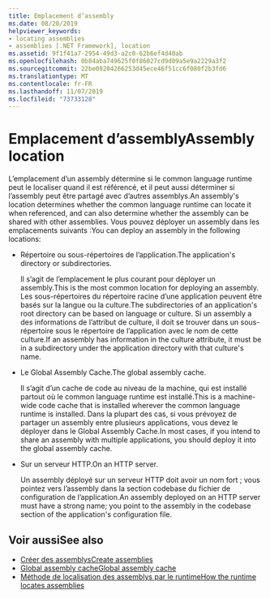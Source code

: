 ```yaml
---
title: Emplacement d’assembly
ms.date: 08/20/2019
helpviewer_keywords:
- locating assemblies
- assemblies [.NET Framework], location
ms.assetid: 9f1f41a7-2954-49d3-a2c0-62b6ef4d40ab
ms.openlocfilehash: 0b84aba749625f0f86027cd9d09a5e9a2229a3f2
ms.sourcegitcommit: 22be09204266253d45ece46f51cc6f080f2b3fd6
ms.translationtype: MT
ms.contentlocale: fr-FR
ms.lasthandoff: 11/07/2019
ms.locfileid: "73733128"
---
```

# <a name="assembly-location"></a><span data-ttu-id="8571b-102">Emplacement d’assembly</span><span class="sxs-lookup"><span data-stu-id="8571b-102">Assembly location</span></span>
<span data-ttu-id="8571b-103">L’emplacement d’un assembly détermine si le common language runtime peut le localiser quand il est référencé, et il peut aussi déterminer si l’assembly peut être partagé avec d’autres assemblys.</span><span class="sxs-lookup"><span data-stu-id="8571b-103">An assembly's location determines whether the common language runtime can locate it when referenced, and can also determine whether the assembly can be shared with other assemblies.</span></span> <span data-ttu-id="8571b-104">Vous pouvez déployer un assembly dans les emplacements suivants :</span><span class="sxs-lookup"><span data-stu-id="8571b-104">You can deploy an assembly in the following locations:</span></span>

- <span data-ttu-id="8571b-105">Répertoire ou sous-répertoires de l’application.</span><span class="sxs-lookup"><span data-stu-id="8571b-105">The application's directory or subdirectories.</span></span>

     <span data-ttu-id="8571b-106">Il s’agit de l’emplacement le plus courant pour déployer un assembly.</span><span class="sxs-lookup"><span data-stu-id="8571b-106">This is the most common location for deploying an assembly.</span></span> <span data-ttu-id="8571b-107">Les sous-répertoires du répertoire racine d’une application peuvent être basés sur la langue ou la culture.</span><span class="sxs-lookup"><span data-stu-id="8571b-107">The subdirectories of an application's root directory can be based on language or culture.</span></span> <span data-ttu-id="8571b-108">Si un assembly a des informations de l’attribut de culture, il doit se trouver dans un sous-répertoire sous le répertoire de l’application avec le nom de cette culture.</span><span class="sxs-lookup"><span data-stu-id="8571b-108">If an assembly has information in the culture attribute, it must be in a subdirectory under the application directory with that culture's name.</span></span>

- <span data-ttu-id="8571b-109">Le Global Assembly Cache.</span><span class="sxs-lookup"><span data-stu-id="8571b-109">The global assembly cache.</span></span>

     <span data-ttu-id="8571b-110">Il s’agit d’un cache de code au niveau de la machine, qui est installé partout où le common language runtime est installé.</span><span class="sxs-lookup"><span data-stu-id="8571b-110">This is a machine-wide code cache that is installed wherever the common language runtime is installed.</span></span> <span data-ttu-id="8571b-111">Dans la plupart des cas, si vous prévoyez de partager un assembly entre plusieurs applications, vous devez le déployer dans le Global Assembly Cache.</span><span class="sxs-lookup"><span data-stu-id="8571b-111">In most cases, if you intend to share an assembly with multiple applications, you should deploy it into the global assembly cache.</span></span>

- <span data-ttu-id="8571b-112">Sur un serveur HTTP.</span><span class="sxs-lookup"><span data-stu-id="8571b-112">On an HTTP server.</span></span>

     <span data-ttu-id="8571b-113">Un assembly déployé sur un serveur HTTP doit avoir un nom fort ; vous pointez vers l’assembly dans la section codebase du fichier de configuration de l’application.</span><span class="sxs-lookup"><span data-stu-id="8571b-113">An assembly deployed on an HTTP server must have a strong name; you point to the assembly in the codebase section of the application's configuration file.</span></span>

## <a name="see-also"></a><span data-ttu-id="8571b-114">Voir aussi</span><span class="sxs-lookup"><span data-stu-id="8571b-114">See also</span></span>

- [<span data-ttu-id="8571b-115">Créer des assemblys</span><span class="sxs-lookup"><span data-stu-id="8571b-115">Create assemblies</span></span>](create.md)
- [<span data-ttu-id="8571b-116">Global assembly cache</span><span class="sxs-lookup"><span data-stu-id="8571b-116">Global assembly cache</span></span>](../../framework/app-domains/gac.md)
- [<span data-ttu-id="8571b-117">Méthode de localisation des assemblys par le runtime</span><span class="sxs-lookup"><span data-stu-id="8571b-117">How the runtime locates assemblies</span></span>](../../framework/deployment/how-the-runtime-locates-assemblies.md)
